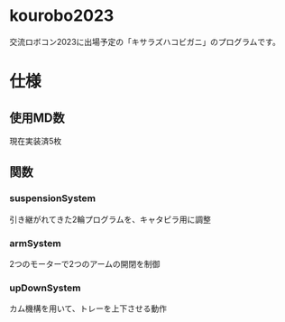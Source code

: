 # kourobo2023
交流ロボコン2023に出場予定の「キサラズハコビガニ」のプログラムです。

# 仕様

## 使用MD数
現在実装済5枚

## 関数
### suspensionSystem

引き継がれてきた2輪プログラムを、キャタピラ用に調整

### armSystem

2つのモーターで2つのアームの開閉を制御

### upDownSystem

カム機構を用いて、トレーを上下させる動作
